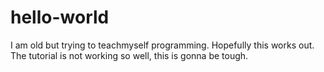 # hello-world
I am old but trying to teachmyself programming.  Hopefully this works out.
The tutorial is not working so well, this is gonna be tough.
